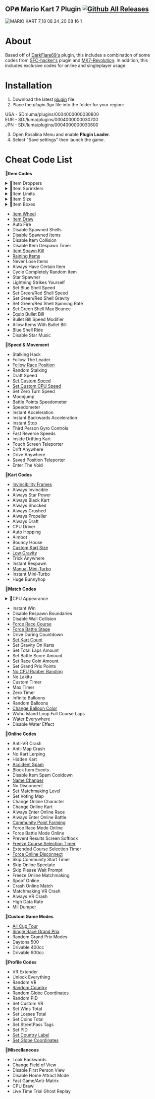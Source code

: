 ## OP🔥 Mario Kart 7 Plugin [![Github All Releases](https://img.shields.io/github/downloads/memoization/OP-MK7-Plugin/total.svg)](https://github.com/memoization/OP-MK7-Plugin/releases/latest)
![MARIO KART 7_18 08 24_20 08 16 1](https://github.com/user-attachments/assets/90be0eac-cb3d-4774-ae28-7c21685ff53d)

# About
Based off of [DarkFlare69's](https://github.com/DarkFlare69/MK7-Online-NTR-Plugin-v3) plugin, this includes a combination of some codes from [SFC-hacker's](https://github.com/SFC-hacker/Mario-Kart-7-Plugin-Deluxe) plugin and [MK7-Revolution](https://github.com/Anto726/MK7-Revolution). In addition, this includes exclusive codes for online and singleplayer usage.

# Installation

1. Download the latest [plugin](https://github.com/memoization/OP-MK7-Plugin/releases/latest) file.
2. Place the _plugin.3gx_ file into the folder for your region:<br/>

USA - SD:/luma/plugins/0004000000030800<br/>
EUR - SD:/luma/plugins/0004000000030700<br/>
JPN - SD:/luma/plugins/0004000000030600<br/>

3. Open Rosalina Menu and enable **Plugin Loader**.
4. Select "Save settings" then launch the game.

# Cheat Code List
📁**Item Codes**
<details>

<summary>📁Item Droppers</summary>

- Drop Shells
- Drop Green Shells
- Drop Red Shells
- Drop Blue Shell
- Drop Fireballs
- Drop Mushrooms
- Drop Stars
- Drop Bloopers
- [Drop Coins](https://youtu.be/EdS3d6vGgJ4)

</details>

<details>

<summary>📁Item Sprinklers</summary>

- [Ordered Sprinkler](https://youtu.be/4SpqotwC1Zg)
- [Random Sprinkler](https://youtu.be/w9lTdYf0z2o)
- [Coin Sprinkler](https://youtu.be/EdS3d6vGgJ4)
- Banana Sprinkler
- Shell Sprinkler
- Bomb-omb Sprinkler
- Star Sprinkler
- Fireball Sprinkler
- Blooper Sprinkler

</details>

<details>

<summary>📁Item Limits</summary>

- Set Banana Limit
- Set Green Shell Limit
- Set Red Shell Limit
- Set Bomb-omb Limit
- Set Star Limit
- Set Blue Shell Limit
- Set Mushroom Limit
- Set Fireball Limit
- Set Blooper Limit

</details>

<details>

<summary>📁Item Size</summary>

- Set Banana Size
- Set Green/Red Shell Size
- Set Bomb-omb Size
- Set Star Size
- Set Blue Shell Size
- Set Mushroom Size
- Set Fireball Size
- Set Blooper Size

</details>

<details>

<summary>📁Item Boxes</summary>

- [Instant Item Boxes](https://youtu.be/HVNVs-BoAnA)
- [No Item Roll](https://youtu.be/zH_pcJ-YsDI)
- Truly Random Items
- Set Banana
- Set Green Shell
- Set Red Shell
- Set Mushroom
- Set Star
- Set Bomb-omb
- Set Blooper
- Set Blue Shell
- Set Lightning
- Set Bullet Bill
- Set Golden Mushroom
- Set Fire Flower
- Set Super Leaf
- Set Lucky 7
- Set Triple Bananas
- Set Triple Green Shells
- Set Triple Red Shells
- Set Triple Mushrooms
- Set No Item

</details>

- [Item Wheel](https://youtu.be/WoSv0uVp994)
- [Item Draw](https://youtu.be/c59r7s4LbZM)
- Auto Fire
- Disable Spawned Shells
- Disable Spawned Items
- Disable Item Collision
- Disable Item Despawn Timer
- [Item Spawn Kill](https://youtu.be/rlOHrD4U4kw)
- [Raining Items](https://youtu.be/AvF0rq89AXc)
- Never Lose Items
- Always Have Certain Item
- Cycle Completely Random Item
- Star Spawner
- Lightning Strikes Yourself
- Set Blue Shell Speed
- Set Green/Red Shell Speed
- Set Green/Red Shell Gravity
- Set Green/Red Shell Spinning Rate
- Set Green Shell Max Bounce
- Equip Bullet Bill
- Bullet Bill Speed Modifier
- Allow Items With Bullet Bill
- Blue Shell Ride
- Disable Star Music

📁**Speed & Movement**
- Stalking Hack
- Follow The Leader
- [Follow Race Position](https://youtu.be/rp8nKbXajGs)
- Random Stalking
- Draft Speed
- [Set Custom Speed](https://youtu.be/4_jSwMnV9b4)
- [Set Custom CPU Speed](https://youtu.be/aYSMs1HJnDs)
- Set Zero Turn Speed
- Moonjump
- Battle Points Speedometer
- Speedometer
- Instant Acceleration
- Instant Backwards Acceleration
- Instant Stop
- Third Person Gyro Controls
- Fast Reverse Speeds
- Inside Drifting Kart
- Touch Screen Teleporter
- Drift Anywhere
- Drive Anywhere
- Saved Position Teleporter
- Enter The Void

📁**Kart Codes**
- [Invincibility Frames](https://youtu.be/CzPBD85bstI)
- Always Invincible
- Always Star Power
- Always Black Kart
- Always Shocked
- Always Crushed
- Always Propeller
- Always Draft
- CPU Driver
- Auto Hopping
- Aimbot
- Bouncy House
- [Custom Kart Size](https://youtu.be/ChCq7UhoEHE)
- [Low Gravity](https://youtu.be/IKQJGDzdRek)
- Trick Anywhere
- Instant Respawn
- [Manual Mini-Turbo](https://youtu.be/-ruDWA4CwKA)
- Instant Mini-Turbo
- Huge Bunnyhop

📁**Match Codes**

<details>

<summary>📁CPU Appearance</summary>

- Truly Random CPU Appearance
- ————————
- [Force CPU1 Character](https://youtu.be/8-dhlbHnsp8)
- Force CPU1 Kart
- Force CPU1 Wheel
- Force CPU1 Glider
- [Force CPU1 Size](https://youtu.be/EZUHzOH-pYg)
- Force CPU1 Balloon Color
- ————————
- Force CPU2 Character
- Force CPU2 Kart
- Force CPU2 Wheel
- Force CPU2 Glider
- Force CPU2 Size
- Force CPU2 Balloon Color
- ————————
- Force CPU3 Character
- Force CPU3 Kart
- Force CPU3 Wheel
- Force CPU3 Glider
- Force CPU3 Size
- Force CPU3 Balloon Color
- ————————
- Force CPU4 Character
- Force CPU4 Kart
- Force CPU4 Wheel
- Force CPU4 Glider
- Force CPU4 Size
- Force CPU4 Balloon Color
- ————————
- Force CPU5 Character
- Force CPU5 Kart
- Force CPU5 Wheel
- Force CPU5 Glider
- Force CPU5 Size
- Force CPU5 Balloon Color
- ————————
- Force CPU6 Character
- Force CPU6 Kart
- Force CPU6 Wheel
- Force CPU6 Glider
- Force CPU6 Size
- Force CPU6 Balloon Color
- ————————
- Force CPU7 Character
- Force CPU7 Kart
- Force CPU7 Wheel
- Force CPU7 Glider
- Force CPU7 Size
- Force CPU7 Balloon Color


</details>

- Instant Win
- Disable Respawn Boundaries
- Disable Wall Collision
- [Force Race Course](https://youtu.be/QfkqUXac1OE)
- [Force Battle Stage](https://youtu.be/5lBvINd6olg)
- Drive During Countdown
- [Set Kart Count](https://youtu.be/65YvtBEIor8)
- Set Gravity On Karts
- Set Total Laps Amount
- Set Battle Score Amount
- Set Race Coin Amount
- Set Grand Prix Points
- [No CPU Rubber Banding](https://youtu.be/FjZLwuDMl80)
- No Lakitu
- Custom Timer
- Max Timer
- Zero Timer
- Infinite Balloons
- Random Balloons
- [Change Balloon Color](https://youtu.be/nyh1nuN6a9k)
- Wuhu Island Loop Full Course Laps
- Water Everywhere
- Disable Water Effect

📁**Online Codes**
- Anti-VR Crash
- Anti-Map Crash
- No Kart Lerping
- Hidden Kart
- [Accident Spam](https://youtu.be/dyFGHZfx7hM)
- Block Item Events
- Disable Item Spam Cooldown
- [Name Changer](https://youtu.be/XHvhYwrOAiQ)
- No Disconnect
- Set Matchmaking Level
- Set Voting Map
- Change Online Character
- Change Online Kart
- Always Enter Online Race
- Always Enter Online Battle
- [Community Point Farming](https://youtu.be/6lQX0ZSzjiM)
- Force Race Mode Online
- Force Battle Mode Online
- Prevent Results Screen Softlock
- [Freeze Course Selection Timer](https://youtu.be/z78y9j-_49M)
- Extended Course Selection Timer
- [Force Online Disconnect](https://youtu.be/v1s1fDre-8g)
- Skip Community Start Timer
- Skip Online Spectate
- Skip Please Wait Prompt
- Freeze Online Matchmaking
- Spoof Online
- Crash Online Match
- Matchmaking VR Crash
- Always VR Crash
- High Data Rate
- Mii Dumper

📁**Custom Game Modes**
- [All Cup Tour](https://youtu.be/aIuJTKt3Vls)
- [Single Race Grand Prix](https://youtu.be/pTGt36n3sso)
- Random Grand Prix Modes
- Daytona 500
- Drivable 400cc
- Drivable 900cc

📁**Profile Codes**
- VR Extender
- Unlock Everything
- Random VR
- [Random Country](https://youtu.be/JIMalEDeYHQ)
- [Random Globe Coordinates](https://youtu.be/BDR8RdMIeoU)
- Random PID
- Set Custom VR
- Set Wins Total
- Set Losses Total
- Set Coins Total
- Set StreetPass Tags
- Set PID
- [Set Country Label](https://youtu.be/0oTamdOUpnw)
- [Set Globe Coordinates](https://youtu.be/ClVVA0lVUlY)

📁**Miscellaneous**
- Look Backwards
- Change Field of View
- Disable First Person View
- Disable Home Attract Mode
- Fast Game/Anti-Matrix
- CPU Brawl
- Live Time Trial Ghost Replay
